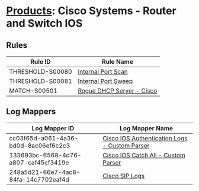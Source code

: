 # [Products](README.md): Cisco Systems - Router and Switch IOS

## Rules

|Rule ID|Rule Name|
|----|----|
|THRESHOLD-S00080|[Internal Port Scan](../rules/THRESHOLD-S00080.md)|
|THRESHOLD-S00081|[Internal Port Sweep](../rules/THRESHOLD-S00081.md)|
|MATCH-S00501|[Rogue DHCP Server - Cisco](../rules/MATCH-S00501.md)|


## Log Mappers

|Log Mapper ID|Log Mapper Name|
|----|----|
|cc03f65d-a061-4a36-bd0d-8ac06ef6c2c3|[Cisco IOS Authentication Logs - Custom Parser](../mappings/cc03f65d-a061-4a36-bd0d-8ac06ef6c2c3.md)|
|133693bc-6568-4d76-a807-caf45cf3419e|[Cisco IOS Catch All - Custom Parser](../mappings/133693bc-6568-4d76-a807-caf45cf3419e.md)|
|248a5d21-66e7-4ac8-84fa-14c7702eaf4d|[Cisco SIP Logs](../mappings/248a5d21-66e7-4ac8-84fa-14c7702eaf4d.md)|


